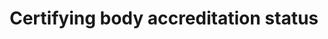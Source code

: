 ---
title: 'Certifying body accreditation status'
field: 'is.certifyingBody.accreditationStatus'
slug: 'is-certifyingbody-accreditationstatus'
comment: 'Select from control list'
required: False
vocabulary: 'vocabulary.txt'
module: 'Assurance'
cluster: 'Certification'
policy: 'Controlled value. Single select from control list.'
layout: 'home'
---